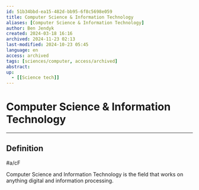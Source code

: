 ```yaml
---
id: 51b34bbd-ea15-482d-bb95-6f8c5698e059
title: Computer Science & Information Technology
aliases: [Computer Science & Information Technology]
author: Ben Jendyk
created: 2024-03-18 16:16
archived: 2024-11-23 02:13
last-modified: 2024-10-23 05:45
language: en
access: archived
tags: [sciences/computer, access/archived]
abstract: 
up:
  - [[Science tech]]
---
```


# Computer Science & Information Technology

--- 

## Definition

#a/cF 

Computer Science and Information Technology is the field that works on anything digital and information processing.
